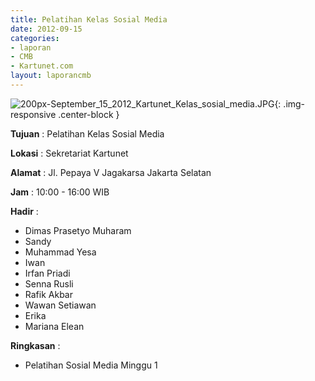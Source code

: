 ```yaml
---
title: Pelatihan Kelas Sosial Media
date: 2012-09-15
categories:
- laporan
- CMB
- Kartunet.com
layout: laporancmb
---
```


![200px-September_15_2012_Kartunet_Kelas_sosial_media.JPG](/uploads/200px-September_15_2012_Kartunet_Kelas_sosial_media.JPG){: .img-responsive .center-block }


**Tujuan** : Pelatihan Kelas Sosial Media	

**Lokasi** : Sekretariat Kartunet

**Alamat** : Jl. Pepaya V Jagakarsa Jakarta Selatan

**Jam** : 10:00 - 16:00 WIB

**Hadir** : 
* Dimas Prasetyo Muharam
* Sandy
* Muhammad Yesa
* Iwan
* Irfan Priadi
* Senna Rusli
* Rafik Akbar
* Wawan Setiawan
* Erika
* Mariana Elean

**Ringkasan** : 
* Pelatihan Sosial Media Minggu 1
